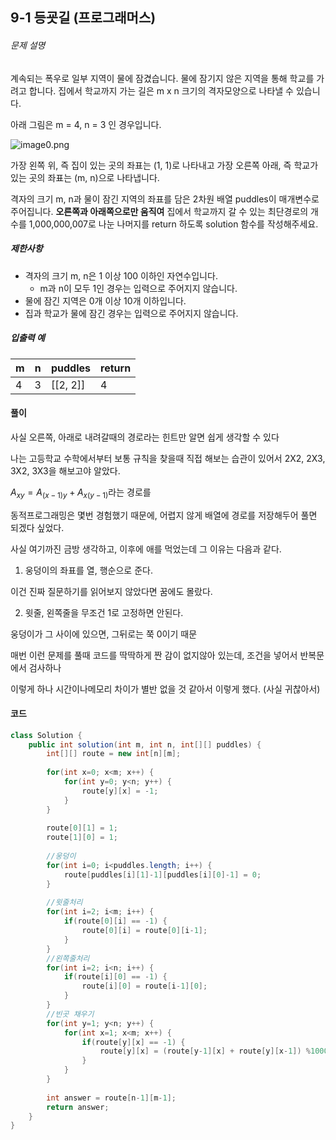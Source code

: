 ## 9-1 등굣길 (프로그래머스)

###### 문제 설명

계속되는 폭우로 일부 지역이 물에 잠겼습니다. 물에 잠기지 않은 지역을 통해 학교를 가려고 합니다. 집에서 학교까지 가는 길은 m x n 크기의 격자모양으로 나타낼 수 있습니다.

아래 그림은 m = 4, n = 3 인 경우입니다.

![image0.png](https://grepp-programmers.s3.amazonaws.com/files/ybm/056f54e618/f167a3bc-e140-4fa8-a8f8-326a99e0f567.png)

가장 왼쪽 위, 즉 집이 있는 곳의 좌표는 (1, 1)로 나타내고 가장 오른쪽 아래, 즉 학교가 있는 곳의 좌표는 (m, n)으로 나타냅니다.

격자의 크기 m, n과 물이 잠긴 지역의 좌표를 담은 2차원 배열 puddles이 매개변수로 주어집니다. **오른쪽과 아래쪽으로만 움직여** 집에서 학교까지 갈 수 있는 최단경로의 개수를 1,000,000,007로 나눈 나머지를 return 하도록 solution 함수를 작성해주세요.

##### 제한사항

- 격자의 크기 m, n은 1 이상 100 이하인 자연수입니다.
  - m과 n이 모두 1인 경우는 입력으로 주어지지 않습니다.
- 물에 잠긴 지역은 0개 이상 10개 이하입니다.
- 집과 학교가 물에 잠긴 경우는 입력으로 주어지지 않습니다.

##### 입출력 예

| m    | n    | puddles  | return |
| ---- | ---- | -------- | ------ |
| 4    | 3    | [[2, 2]] | 4      |



#### 풀이

사실 오른쪽, 아래로 내려갈때의 경로라는 힌트만 알면 쉽게 생각할 수 있다 

나는 고등학교 수학에서부터 보통 규칙을 찾을때 직접 해보는 습관이 있어서 2X2, 2X3, 3X2, 3X3을 해보고야 알았다.

$A_{xy} = A_{(x-1)y} + A_{x(y-1)}$라는 경로를



동적프로그래밍은 몇번 경험했기 때문에, 어렵지 않게 배열에 경로를 저장해두어 풀면 되겠다 싶었다.



사실 여기까진 금방 생각하고, 이후에 애를 먹었는데 그 이유는 다음과 같다.

1) 웅덩이의 좌표를 열, 행순으로 준다.

이건 진짜 질문하기를 읽어보지 않았다면 꿈에도 몰랐다. 



2) 윗줄, 왼쪽줄을 무조건 1로 고정하면 안된다.

웅덩이가 그 사이에 있으면, 그뒤로는 쭉 0이기 때문



매번 이런 문제를 풀때 코드를 딱딱하게 짠 감이 없지않아 있는데, 조건을 넣어서 반복문에서 검사하나

이렇게 하나 시간이나메모리 차이가 별반 없을 것 같아서 이렇게 했다. (사실 귀찮아서)



#### 코드

````java
class Solution {
    public int solution(int m, int n, int[][] puddles) {
    	int[][] route = new int[n][m];
    	
    	for(int x=0; x<m; x++) {
    		for(int y=0; y<n; y++) {
    			route[y][x] = -1;
    		}
    	}
    	
    	route[0][1] = 1;
    	route[1][0] = 1;
        
    	//웅덩이
    	for(int i=0; i<puddles.length; i++) {
    		route[puddles[i][1]-1][puddles[i][0]-1] = 0;
    	}
    	
    	//윗줄처리
    	for(int i=2; i<m; i++) {
    		if(route[0][i] == -1) {
    			route[0][i] = route[0][i-1];
    		}
    	}
    	//왼쪽줄처리
    	for(int i=2; i<n; i++) {
    		if(route[i][0] == -1) {
        		route[i][0] = route[i-1][0];
    		}
    	}
    	//빈곳 채우기
    	for(int y=1; y<n; y++) {
    		for(int x=1; x<m; x++) {
    			if(route[y][x] == -1) {
    				route[y][x] = (route[y-1][x] + route[y][x-1]) %1000000007;
    			}
    		}
    	}
    	
        int answer = route[n-1][m-1];
        return answer;
    }
}
````

#### 

